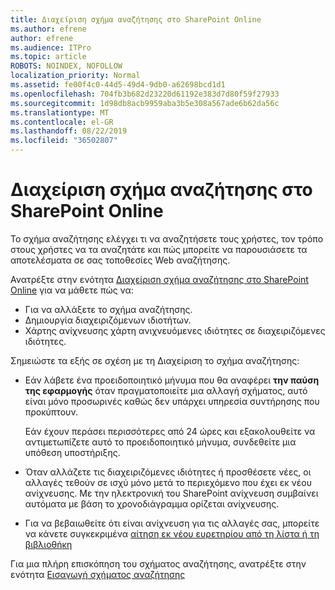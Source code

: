 ```yaml
---
title: Διαχείριση σχήμα αναζήτησης στο SharePoint Online
ms.author: efrene
author: efrene
ms.audience: ITPro
ms.topic: article
ROBOTS: NOINDEX, NOFOLLOW
localization_priority: Normal
ms.assetid: fe00f4c0-44d5-49d4-9db0-a62698bcd1d1
ms.openlocfilehash: 704fb3b682d23220d61192e383d7d80f59f27933
ms.sourcegitcommit: 1d98db8acb9959aba3b5e308a567ade6b62da56c
ms.translationtype: MT
ms.contentlocale: el-GR
ms.lasthandoff: 08/22/2019
ms.locfileid: "36502807"
---
```

# <a name="manage-search-schema-in-sharepoint-online"></a>Διαχείριση σχήμα αναζήτησης στο SharePoint Online

Το σχήμα αναζήτησης ελέγχει τι να αναζητήσετε τους χρήστες, τον τρόπο στους χρήστες να τα αναζητάτε και πώς μπορείτε να παρουσιάσετε τα αποτελέσματα σε σας τοποθεσίες Web αναζήτησης. 

Ανατρέξτε στην ενότητα [Διαχείριση σχήμα αναζήτησης στο SharePoint Online](https://docs.microsoft.com/sharepoint/manage-search-schema) για να μάθετε πώς να: 
- Για να αλλάξετε το σχήμα αναζήτησης.
- Δημιουργία διαχειριζόμενων ιδιοτήτων.
- Χάρτης ανίχνευσης χάρτη ανιχνευόμενες ιδιότητες σε διαχειριζόμενες ιδιότητες.

Σημειώστε τα εξής σε σχέση με τη Διαχείριση το σχήμα αναζήτησης:

- Εάν λάβετε ένα προειδοποιητικό μήνυμα που θα αναφέρει **την παύση της εφαρμογής** όταν πραγματοποιείτε μια αλλαγή σχήματος, αυτό είναι μόνο προσωρινές καθώς δεν υπάρχει υπηρεσία συντήρησης που προκύπτουν. 

    Εάν έχουν περάσει περισσότερες από 24 ώρες και εξακολουθείτε να αντιμετωπίζετε αυτό το προειδοποιητικό μήνυμα, συνδεθείτε μια υπόθεση υποστήριξης.
- Όταν αλλάζετε τις διαχειριζόμενες ιδιότητες ή προσθέσετε νέες, οι αλλαγές τεθούν σε ισχύ μόνο μετά το περιεχόμενο που έχει εκ νέου ανίχνευσης. Με την ηλεκτρονική του SharePoint ανίχνευση συμβαίνει αυτόματα με βάση το χρονοδιάγραμμα ορίζεται ανίχνευσης.
- Για να βεβαιωθείτε ότι είναι ανίχνευση για τις αλλαγές σας, μπορείτε να κάνετε συγκεκριμένα [αίτηση εκ νέου ευρετηρίου από τη λίστα ή τη βιβλιοθήκη](https://docs.microsoft.com/sharepoint/manage-search-schema#request-re-indexing-of-a-document-library-or-list) 

Για μια πλήρη επισκόπηση του σχήματος αναζήτησης, ανατρέξτε στην ενότητα [Εισαγωγή σχήματος αναζήτησης](https://blogs.technet.microsoft.com/tothesharepoint/2012/11/25/introducing-search-schema-for-sharepoint-2013/) 


